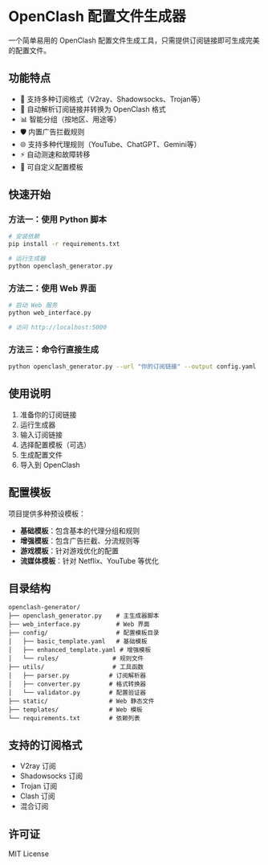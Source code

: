 # OpenClash 配置文件生成器

一个简单易用的 OpenClash 配置文件生成工具，只需提供订阅链接即可生成完美的配置文件。

## 功能特点

- 🚀 支持多种订阅格式（V2ray、Shadowsocks、Trojan等）
- 🎯 自动解析订阅链接并转换为 OpenClash 格式
- 📊 智能分组（按地区、用途等）
- 🛡️ 内置广告拦截规则
- 🌐 支持多种代理规则（YouTube、ChatGPT、Gemini等）
- ⚡ 自动测速和故障转移
- 🔧 可自定义配置模板

## 快速开始

### 方法一：使用 Python 脚本

```bash
# 安装依赖
pip install -r requirements.txt

# 运行生成器
python openclash_generator.py
```

### 方法二：使用 Web 界面

```bash
# 启动 Web 服务
python web_interface.py

# 访问 http://localhost:5000
```

### 方法三：命令行直接生成

```bash
python openclash_generator.py --url "你的订阅链接" --output config.yaml
```

## 使用说明

1. 准备你的订阅链接
2. 运行生成器
3. 输入订阅链接
4. 选择配置模板（可选）
5. 生成配置文件
6. 导入到 OpenClash

## 配置模板

项目提供多种预设模板：

- **基础模板**：包含基本的代理分组和规则
- **增强模板**：包含广告拦截、分流规则等
- **游戏模板**：针对游戏优化的配置
- **流媒体模板**：针对 Netflix、YouTube 等优化

## 目录结构

```
openclash-generator/
├── openclash_generator.py    # 主生成器脚本
├── web_interface.py          # Web 界面
├── config/                   # 配置模板目录
│   ├── basic_template.yaml   # 基础模板
│   ├── enhanced_template.yaml # 增强模板
│   └── rules/               # 规则文件
├── utils/                   # 工具函数
│   ├── parser.py           # 订阅解析器
│   ├── converter.py        # 格式转换器
│   └── validator.py        # 配置验证器
├── static/                 # Web 静态文件
├── templates/              # Web 模板
└── requirements.txt        # 依赖列表
```

## 支持的订阅格式

- V2ray 订阅
- Shadowsocks 订阅
- Trojan 订阅
- Clash 订阅
- 混合订阅

## 许可证

MIT License